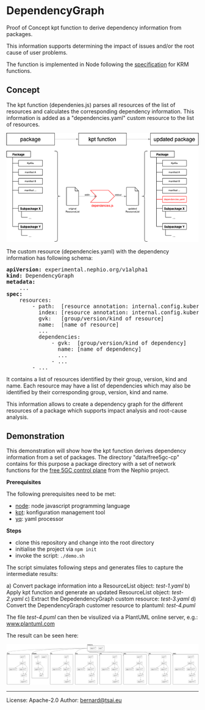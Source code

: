 # DependencyGraph

Proof of Concept kpt function to derive dependency information from packages.

This information supports determining the impact of issues and/or the root cause of user problems.

The function is implemented in Node following the [specification](https://github.com/kubernetes-sigs/kustomize/blob/master/cmd/config/docs/api-conventions/functions-spec.md) for KRM functions.

## Concept

The kpt function (dependenies.js) parses all resources of the list of resources and calculates the corresponding dependency information. This information is added as a "dependencies.yaml" custom resource to the list of resources.

![Concept](docs/concept.png)


The custom resource (dependencies.yaml) with the dependency information has following schema:

<pre>
<b>apiVersion:</b> experimental.nephio.org/v1alpha1
<b>kind:</b> DependencyGraph
<b>metadata:</b>
    ...
<b>spec:</b>
    resources:
        - path:  [resource annotation: internal.config.kubernetes.io/path]
          index: [resource annotation: internal.config.kubernetes.io/index]
          gvk:   [group/version/kind of resource]
          name:  [name of resource]
          ...
          dependencies:
              - gvk:  [group/version/kind of dependency]
                name: [name of dependency]
                ...
              - ...
        - ...
</pre>

It contains a list of resources identified by their group, version, kind and name. Each resource may have a list of dependencies which may also be identified by their corresponding group, version, kind and name.

This information allows to create a dependency graph for the different resources of a package which supports impact analysis and root-cause analysis.

## Demonstration

This demonstration will show how the kpt function derives dependency information from a set of packages. The directory "data/free5gc-cp" contains for this purpose a package directory with a set of network functions for the [free 5GC control plane](https://github.com/nephio-project/free5gc-packages) from the Nephio project.


<b>Prerequisites</b>

The following prerequisites need to be met:

- [node](https://nodejs.org/en/download): node javascript programming language
- [kpt](https://kpt.dev/installation/): konfiguration management tool
- [yq](https://mikefarah.gitbook.io/yq/): yaml processor

<b>Steps</b>

- clone this repository and change into the root directory
- initialise the project via ```npm init```
- invoke the script: ```./demo.sh```

The script simulates following steps and generates files to capture the intermediate results:

a) Convert package information into a ResourceList object: _test-1.yaml_
b) Apply kpt function and generate an updated ResourceList object: _test-2.yaml_
c) Extract the DepedendencyGraph custom resource: _test-3.yaml_
d) Convert the DependencyGraph customer resource to plantuml: _test-4.puml_

The file _test-4.puml_ can then be visulized via a PlantUML online server, e.g.: www.plantuml.com 

The result can be seen here:

![Visualisation of DependencyGraph](docs/plantuml.png)

---

License: Apache-2.0
Author: bernard@tsai.eu
